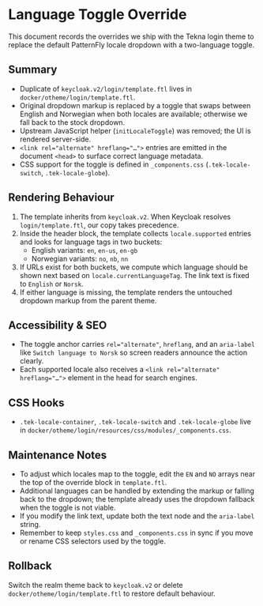 # Language Toggle Override

This document records the overrides we ship with the Tekna login theme to replace the default PatternFly locale dropdown with a two-language toggle.

## Summary
- Duplicate of `keycloak.v2/login/template.ftl` lives in `docker/otheme/login/template.ftl`.
- Original dropdown markup is replaced by a toggle that swaps between English and Norwegian when both locales are available; otherwise we fall back to the stock dropdown.
- Upstream JavaScript helper (`initLocaleToggle`) was removed; the UI is rendered server-side.
- `<link rel="alternate" hreflang="…">` entries are emitted in the document `<head>` to surface correct language metadata.
- CSS support for the toggle is defined in `_components.css` (`.tek-locale-switch`, `.tek-locale-globe`).

## Rendering Behaviour
1. The template inherits from `keycloak.v2`. When Keycloak resolves `login/template.ftl`, our copy takes precedence.
2. Inside the header block, the template collects `locale.supported` entries and looks for language tags in two buckets:
   - English variants: `en`, `en-us`, `en-gb`
   - Norwegian variants: `no`, `nb`, `nn`
3. If URLs exist for both buckets, we compute which language should be shown next based on `locale.currentLanguageTag`. The link text is fixed to `English` or `Norsk`.
4. If either language is missing, the template renders the untouched dropdown markup from the parent theme.

## Accessibility & SEO
- The toggle anchor carries `rel="alternate"`, `hreflang`, and an `aria-label` like `Switch language to Norsk` so screen readers announce the action clearly.
- Each supported locale also receives a `<link rel="alternate" hreflang="…">` element in the head for search engines.

## CSS Hooks
- `.tek-locale-container`, `.tek-locale-switch` and `.tek-locale-globe` live in `docker/otheme/login/resources/css/modules/_components.css`.


## Maintenance Notes
- To adjust which locales map to the toggle, edit the `EN` and `NO` arrays near the top of the override block in `template.ftl`.
- Additional languages can be handled by extending the markup or falling back to the dropdown; the template already uses the dropdown fallback when the toggle is not viable.
- If you modify the link text, update both the text node and the `aria-label` string.
- Remember to keep `styles.css` and `_components.css` in sync if you move or rename CSS selectors used by the toggle.

## Rollback
Switch the realm theme back to `keycloak.v2` or delete `docker/otheme/login/template.ftl` to restore default behaviour.
